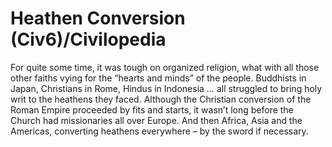 # Heathen Conversion (Civ6)/Civilopedia

For quite some time, it was tough on organized religion, what with all those other faiths vying for the “hearts and minds” of the people. Buddhists in Japan, Christians in Rome, Hindus in Indonesia … all struggled to bring holy writ to the heathens they faced. Although the Christian conversion of the Roman Empire proceeded by fits and starts, it wasn’t long before the Church had missionaries all over Europe. And then Africa, Asia and the Americas, converting heathens everywhere – by the sword if necessary.